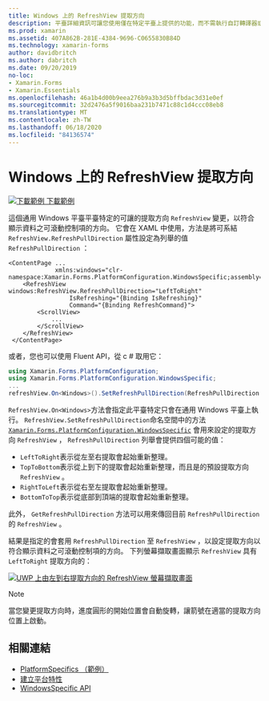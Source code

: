```yaml
---
title: Windows 上的 RefreshView 提取方向
description: 平臺詳細資訊可讓您使用僅在特定平臺上提供的功能，而不需執行自訂轉譯器或效果。 本文說明如何使用 Windows 平臺特定的，讓 RefreshView 的提取方向得以變更。
ms.prod: xamarin
ms.assetid: 407A862B-281E-4384-9696-C0655830B84D
ms.technology: xamarin-forms
author: davidbritch
ms.author: dabritch
ms.date: 09/20/2019
no-loc:
- Xamarin.Forms
- Xamarin.Essentials
ms.openlocfilehash: 46a1b4d00b9eea276b9a3b3d5bffbdac3d31e0ef
ms.sourcegitcommit: 32d2476a5f9016baa231b7471c88c1d4ccc08eb8
ms.translationtype: MT
ms.contentlocale: zh-TW
ms.lasthandoff: 06/18/2020
ms.locfileid: "84136574"
---
```

# <a name="refreshview-pull-direction-on-windows"></a>Windows 上的 RefreshView 提取方向

[![下載範例 ](~/media/shared/download.png) 下載範例](https://docs.microsoft.com/samples/xamarin/xamarin-forms-samples/userinterface-platformspecifics)

這個通用 Windows 平臺平臺特定的可讓的提取方向 `RefreshView` 變更，以符合顯示資料之可滾動控制項的方向。 它會在 XAML 中使用，方法是將可系結 `RefreshView.RefreshPullDirection` 屬性設定為列舉的值 `RefreshPullDirection` ：

```xaml
<ContentPage ...
             xmlns:windows="clr-namespace:Xamarin.Forms.PlatformConfiguration.WindowsSpecific;assembly=Xamarin.Forms.Core">
    <RefreshView windows:RefreshView.RefreshPullDirection="LeftToRight"
                 IsRefreshing="{Binding IsRefreshing}"
                 Command="{Binding RefreshCommand}">
        <ScrollView>
            ...
        </ScrollView>
    </RefreshView>
 </ContentPage>
```

或者，您也可以使用 Fluent API，從 c # 取用它：

```csharp
using Xamarin.Forms.PlatformConfiguration;
using Xamarin.Forms.PlatformConfiguration.WindowsSpecific;
...
refreshView.On<Windows>().SetRefreshPullDirection(RefreshPullDirection.LeftToRight);
```

`RefreshView.On<Windows>`方法會指定此平臺特定只會在通用 Windows 平臺上執行。 `RefreshView.SetRefreshPullDirection`命名空間中的方法 [`Xamarin.Forms.PlatformConfiguration.WindowsSpecific`](xref:Xamarin.Forms.PlatformConfiguration.WindowsSpecific) 會用來設定的提取方向 `RefreshView` ， `RefreshPullDirection` 列舉會提供四個可能的值：

- `LeftToRight`表示從左至右提取會起始重新整理。
- `TopToBottom`表示從上到下的提取會起始重新整理，而且是的預設提取方向 `RefreshView` 。
- `RightToLeft`表示從右至左提取會起始重新整理。
- `BottomToTop`表示從底部到頂端的提取會起始重新整理。

此外， `GetRefreshPullDirection` 方法可以用來傳回目前 `RefreshPullDirection` 的 `RefreshView` 。

結果是指定的會套用 `RefreshPullDirection` 至 `RefreshView` ，以設定提取方向以符合顯示資料之可滾動控制項的方向。 下列螢幕擷取畫面顯示 `RefreshView` 具有 `LeftToRight` 提取方向的：

[![UWP 上由左到右提取方向的 RefreshView 螢幕擷取畫面](refreshview-pulldirection-images/refreshview-pulldirection.png "具有由左到右提取方向的 RefreshView")](refreshview-pulldirection-images/refreshview-pulldirection-large.png#lightbox "具有由左到右提取方向的 RefreshView")

> [!NOTE]
> 當您變更提取方向時，進度圓形的開始位置會自動旋轉，讓箭號在適當的提取方向位置上啟動。

## <a name="related-links"></a>相關連結

- [PlatformSpecifics （範例）](https://docs.microsoft.com/samples/xamarin/xamarin-forms-samples/userinterface-platformspecifics)
- [建立平台特性](~/xamarin-forms/platform/platform-specifics/index.md#creating-platform-specifics)
- [WindowsSpecific API](xref:Xamarin.Forms.PlatformConfiguration.WindowsSpecific)
